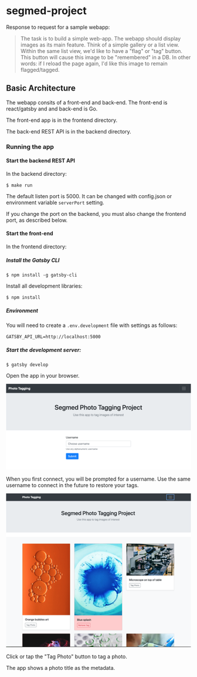 # segmed-project

Response to request for a sample webapp:

> The task is to build a simple web-app. The webapp should display images as its main feature. Think of a simple gallery or a list view. Within the same list view, we'd like to have a "flag" or "tag" button. This button will cause this image to be "remembered" in a DB. In other words: if I reload the page again, I'd like this image to remain flagged/tagged.

## Basic Architecture

The webapp consits of a front-end and back-end. The front-end is react/gatsby and and back-end is Go.

The front-end app is in the frontend directory.

The back-end REST API is in the backend directory.

### Running the app

#### Start the backend REST API

In the backend directory:

```
$ make run
```

The default listen port is 5000. It can be changed with config.json or environment variable `serverPort` setting.

If you change the port on the backend, you must also change the frontend port, as described below.

#### Start the front-end

In the frontend directory:

##### Install the Gatsby CLI

```
$ npm install -g gatsby-cli
```

Install all development libraries:
```
$ npm install
```

##### Environment

You will need to create a `.env.development` file with settings
as follows:

```
GATSBY_API_URL=http://localhost:5000
```

##### Start the development server:

```
$ gatsby develop
```

Open the app in your browser.

![Screenshot](screenshots/login.png)

When you first connect, you will be prompted for a username. Use the same username to connect in the future to restore your tags.

![Screenshot](screenshots/screen1.png)

Click or tap the "Tag Photo" button to tag a photo.

The app shows a photo title as the metadata.